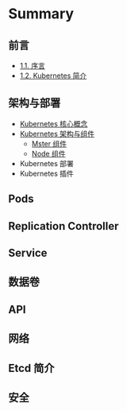 # Summary

## 前言

* [1.1. 序言](README.md)
* [1.2. Kubernetes 简介](12-kubernetes-jian-jie.md)

## 架构与部署

* [Kubernetes 核心概念](jia-gou-yu-bu-shu/kubernetes-he-xin-gai-nian.md)
* [Kubernetes 架构与组件](jia-gou-yu-bu-shu/kubernetes-jia-gou-he-zu-jian.md)
  * [Mster 组件](jia-gou-yu-bu-shu/kubernetes-jia-gou-he-zu-jian/mster-zu-jian.md)
  * [Node 组件](jia-gou-yu-bu-shu/kubernetes-jia-gou-he-zu-jian/node-zu-jian.md)
* Kubernetes 部署
* Kubernetes 插件

## Pods

## Replication Controller

## Service

## 数据卷

## API

## 网络

## Etcd 简介

## 安全

